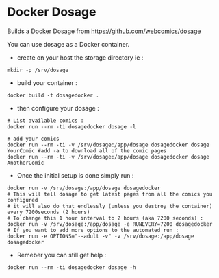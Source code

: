 Docker Dosage
=============
Builds a Docker Dosage from https://github.com/webcomics/dosage

You can use dosage as a Docker container.
* create on your host the storage directory ie :
```
mkdir -p /srv/dosage
```
* build your container :
```
docker build -t dosagedocker .
```
* then configure your dosage :
```
# List available comics :
docker run --rm -ti dosagedocker dosage -l

# add your comics
docker run --rm -ti -v /srv/dosage:/app/dosage dosagedocker dosage YourComic #add -a to download all of the comic pages
docker run --rm -ti -v /srv/dosage:/app/dosage dosagedocker dosage AnotherComic
```
* Once the initial setup is done simply run :
```
docker run -v /srv/dosage:/app/dosage dosagedocker
# This will tell dosage to get latest pages from all the comics you configured
# it will also do that endlessly (unless you destroy the container) every 7200seconds (2 hours)
# To change this 1 hour interval to 2 hours (aka 7200 seconds) :
docker run -v /srv/dosage:/app/dosage -e RUNEVERY=7200 dosagedocker
# If you want to add more options to the automated run :
docker run -e OPTIONS="--adult -v" -v /srv/dosage:/app/dosage dosagedocker
```
* Remeber you can still get help :
```
docker run --rm -ti dosagedocker dosage -h
```
